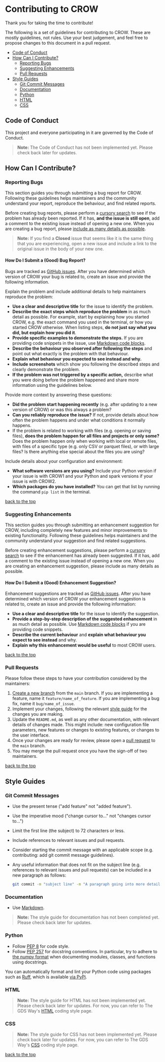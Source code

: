 # Contributing to CROW

Thank you for taking the time to contribute!

The following is a set of guidelines for contributing to CROW. These are mostly
guidelines, not rules. Use your best judgement, and feel free to propose changes
to this document in a pull request.

- [Code of Conduct](#code-of-conduct)
- [How Can I Contribute?](#how-can-i-contribute)
  - [Reporting Bugs](#reporting-bugs)
  - [Suggesting Enhancements](#suggesting-enhancements)
  - [Pull Requests](#pull-requests)
- [Style Guides](#style-guides)
  - [Git Commit Messages](#git-commit-messages)
  - [Documentation](#documentation)
  - [Python](#python)
  - [HTML](#html)
  - [CSS](#css)

## Code of Conduct

This project and everyone participating in it are governed by the Code of
Conduct.

> **Note:** The Code of Conduct has not been implemented yet. Please check back
> later for updates.

## How Can I Contribute?

### Reporting Bugs

This section guides you through submitting a bug report for CROW. Following
these guidelines helps maintainers and the community understand your report,
reproduce the behaviour, and find related reports.

Before creating bug reports, please perform a [cursory search][crow-issues] to
see if the problem has already been reported. If it has, **and the issue is
still open**, add a comment to the existing issue instead of opening a new one.
When you are creating a bug report, please [include as many details as
possible](#how-do-i-submit-a-good-bug-report).

> **Note:** If you find a **Closed** issue that seems like it is the same thing
> that you are experiencing, open a new issue and include a link to the original
> issue in the body of your new one.

#### How Do I Submit a (Good) Bug Report?

Bugs are tracked as [GitHub issues][github-docs-issues]. After you have
determined which version of CROW your bug is related to, create an issue and
provide the following information.

Explain the problem and include additional details to help maintainers reproduce
the problem:

- **Use a clear and descriptive title** for the issue to identify the problem.
- **Describe the exact steps which reproduce the problem** in as much detail as
  possible. For example, start by explaining how you started CROW, e.g. the
  exact command you used in the terminal, or how you started CROW otherwise.
  When listing steps, **do not just say what you did, but explain how you did
  it**.
- **Provide specific examples to demonstrate the steps.** If you are providing
  code snippets in the issue, use [Markdown code
  blocks][github-docs-code-blocks].
- **Describe the behaviour you observed after following the steps** and point
  out what exactly is the problem with that behaviour.
- **Explain what behaviour you expected to see instead and why.**
- **Include screenshots** which show you following the described steps and
  clearly demonstrate the problem.
- **If the problem was not triggered by a specific action,** describe what you
  were doing before the problem happened and share more information using the
  guidelines below.

Provide more context by answering these questions:

- **Did the problem start happening recently** (e.g. after updating to a new
  version of CROW) or was this always a problem?
- **Can you reliably reproduce the issue?** If not, provide details about how
  often the problem happens and under what conditions it normally happens.
- If the problem is related to working with files (e.g. opening or saving
  files), **does the problem happen for all files and projects or only some?**
  Does the problem happen only when working with local or remote files, with
  files of a specific type (e.g. only CSV or parquet files), or with large
  files? Is there anything else special about the files you are using?

Include details about your configuration and environment:

- **What software versions are you using?** Include your Python version if your
  issue is with CROW1 and your Python and spark versions if your issue is with
  CROW2.
- **Which packages do you have installed?** You can get that list by running the
  command `pip list` in the terminal.

[back to the top](#contributing-to-crow)

### Suggesting Enhancements

This section guides you through submitting an enhancement suggestion for CROW,
including completely new features and minor improvements to existing
functionality. Following these guidelines helps maintainers and the community
understand your suggestion and find related suggestions.

Before creating enhancement suggestions, please perform a [cursory
search][crow-issues] to see if the enhancement has already been suggested. If it
has, add a comment to the existing issue instead of opening a new one. When you
are creating an enhancement suggestion, please include as many details as
possible.

#### How Do I Submit a (Good) Enhancement Suggestion?

Enhancement suggestions are tracked as [GitHub
issues][github-docs-issues]. After you have determined which version of
CROW your enhancement suggestion is related to, create an issue and provide the
following information:

- **Use a clear and descriptive title** for the issue to identify the
  suggestion.
- **Provide a step-by-step description of the suggested enhancement** in as much
  detail as possible. Use [Markdown code blocks][github-docs-code-blocks] if you
  are providing code snippets.
- **Describe the current behaviour** and **explain what behaviour you expect to
  see instead** and why.
- **Explain why this enhancement would be useful** to most CROW users.

[back to the top](#contributing-to-crow)

### Pull Requests

Please follow these steps to have your contribution considered by the
maintainers:

1. [Create a new branch][github-docs-branches] from the `main` branch. If you
   are implementing a feature, name it `feature/name_of_feature`. If you are
   implementing a bug fix, name it `bug/name_of_issue`.
2. Implement your changes, following the relevant [style guide](#style-guides)
   for the changes you are making.
3. Update the `README.md`, as well as any other documentation, with relevant
   details of changes made. This might include: new configuration file
   parameters, new features or changes to existing features, or changes to the
   user interface.
4. Once your changes are ready for review, please open a [pull
   request][github-docs-pull-requests] to the `main` branch.
5. You may merge the pull request once you have the sign-off of two maintainers.

[back to the top](#contributing-to-crow)

## Style Guides

### Git Commit Messages

- Use the present tense ("add feature" not "added feature").
- Use the imperative mood ("change cursor to..." not "changes cursor to...")
- Limit the first line (the subject) to 72 characters or less.
- Include references to relevant issues and pull requests.
- Consider starting the commit message with an applicable scope (e.g.
  contributing: add git commit message guidelines).
- Any useful information that does not fit on the subject line (e.g. references
  to relevant issues and pull requests) can be included in a new paragraph as
  follows:

  ```bash
  git commit -m "subject line" -m "A paragraph going into more detail."
  ```

### Documentation

- Use [Markdown][wikipedia-markdown].

> **Note:** The style guide for documentation has not been completed yet. Please
> check back later for updates.

### Python

- Follow [PEP 8][pep-0008] for code style.
- Follow [PEP 257][pep-0257] for docstring conventions. In particular, try to
  adhere to [the numpy format][numpydoc-format] when documenting modules,
  classes, and functions using docstrings.

You can automatically format and lint your Python code using packages such as
[Ruff][ruff], which is available [via PyPi][ruff-pypi].

### HTML

> **Note:** The style guide for HTML has not been implemented yet. Please check
> back later for updates. For now, you can refer to The GDS Way's
> [HTML][gds-way-html-style] coding style page.

### CSS

> **Note:** The style guide for CSS has not been implemented yet. Please check
> back later for updates. For now, you can refer to The GDS Way's
> [CSS][gds-way-css-style] coding style page.

[back to the top](#contributing-to-crow)

[crow-issues]: https://github.com/Data-Linkage/Clerical_Resolution_Online_Widget/issues?q=is%3Aissue
[gds-way-css-style]: https://gds-way.digital.cabinet-office.gov.uk/manuals/programming-languages/css.html
[gds-way-html-style]: https://gds-way.digital.cabinet-office.gov.uk/manuals/programming-languages/html.html
[github-docs-issues]: https://docs.github.com/en/issues/tracking-your-work-with-issues/about-issues
[github-docs-branches]: https://docs.github.com/en/pull-requests/collaborating-with-pull-requests/proposing-changes-to-your-work-with-pull-requests/about-branches
[github-docs-code-blocks]: https://docs.github.com/en/get-started/writing-on-github/working-with-advanced-formatting/creating-and-highlighting-code-blocks
[github-docs-pull-requests]: https://docs.github.com/en/pull-requests/collaborating-with-pull-requests/proposing-changes-to-your-work-with-pull-requests/about-pull-requests
[numpydoc-format]: https://numpydoc.readthedocs.io/en/latest/format.html
[pep-0008]: https://peps.python.org/pep-0008/
[pep-0257]: https://peps.python.org/pep-0257/
[ruff]: https://docs.astral.sh/ruff/
[ruff-pypi]: https://pypi.org/project/ruff/
[wikipedia-markdown]: https://en.wikipedia.org/wiki/Markdown
